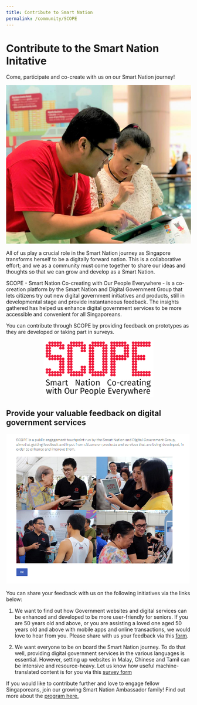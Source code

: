 ```yaml
---
title: Contribute to Smart Nation
permalink: /community/SCOPE
---
```


# Contribute to the Smart Nation Initative

Come, participate and co-create with us on our Smart Nation journey!

![Member of public doing SCOPE with a Smart Nation Ambassador](/images/community/scope-sn-ambassdor.jpg)

All of us play a crucial role in the Smart Nation journey as Singapore transforms herself to be a digitally forward nation. This is a collaborative effort; and we as a community must come together to share our ideas and thoughts so that we can grow and develop as a Smart Nation.

SCOPE - Smart Nation Co-creating with Our People Everywhere - is a co-creation platform by the Smart Nation and Digital Government Group that lets citizens try out new digital government initiatives and products, still in developmental stage and provide instantaneous feedback. The insights gathered has helped us enhance digital government services to be more accessible and convenient for all Singaporeans.

You can contribute through SCOPE by providing feedback on prototypes as they are developed or taking part in surveys.

<div style="width:100%;display:flex;justify-content:center;"><div style="width:300px;"><img src="/images/community/scope-logo.png"></div></div>

## Provide your valuable feedback on digital government services

![SCOPE Screenshot](/images/community/scope-outreach-screenshot.png)

You can share your feedback with us on the following initiatives via the links below:

1.  We want to find out how Government websites and digital services can be enhanced and developed to be more user-friendly for seniors. If you are 50 years old and above, or you are assisting a loved one aged 50 years old and above with mobile apps and online transactions, we would love to hear from you. Please share with us your feedback via this [form](https://www.research.net/r/Digital4seniors).
    
2.  We want everyone to be on board the Smart Nation journey. To do that well, providing digital government services in the various languages is essential. However, setting up websites in Malay, Chinese and Tamil can be intensive and resource-heavy. Let us know how useful machine-translated content is for you via this [survey form](https://www.research.net/r/MultilanguageGovt)

If you would like to contribute further and love to engage fellow Singaporeans, join our growing Smart Nation Ambassador family! Find out more about the [program here.](/community/smart-nation-ambassadors)
